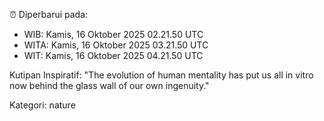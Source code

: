 ⏰ Diperbarui pada:
- WIB: Kamis, 16 Oktober 2025 02.21.50 UTC
- WITA: Kamis, 16 Oktober 2025 03.21.50 UTC
- WIT: Kamis, 16 Oktober 2025 04.21.50 UTC

Kutipan Inspiratif:
"The evolution of human mentality has put us all in vitro now behind the glass wall of our own ingenuity."


Kategori: nature

